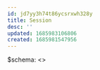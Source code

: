 ```yaml
---
id: jd7yy3h74t86ycsrxwh328y
title: Session
desc: ''
updated: 1685983106806
created: 1685981547956
---
```


$schema: <URI>
<>
